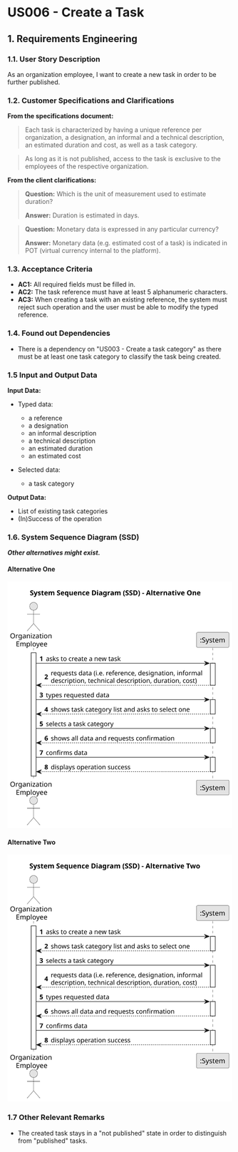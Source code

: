 # US006 - Create a Task 


## 1. Requirements Engineering

### 1.1. User Story Description

As an organization employee, I want to create a new task in order to be further published.

### 1.2. Customer Specifications and Clarifications 

**From the specifications document:**

>	Each task is characterized by having a unique reference per organization, a designation, an informal and a technical description, an estimated duration and cost, as well as a task category. 

>	As long as it is not published, access to the task is exclusive to the employees of the respective organization. 

**From the client clarifications:**

> **Question:** Which is the unit of measurement used to estimate duration?
>
> **Answer:** Duration is estimated in days.

> **Question:** Monetary data is expressed in any particular currency?
>
> **Answer:** Monetary data (e.g. estimated cost of a task) is indicated in POT (virtual currency internal to the platform).

### 1.3. Acceptance Criteria

- **AC1:** All required fields must be filled in.
- **AC2:** The task reference must have at least 5 alphanumeric characters.
- **AC3:** When creating a task with an existing reference, the system must reject such operation and the user must be able to modify the typed reference.

### 1.4. Found out Dependencies

- There is a dependency on "US003 - Create a task category" as there must be at least one task category to classify the task being created.

### 1.5 Input and Output Data

**Input Data:**

- Typed data:
  - a reference
  - a designation 
  - an informal description
  - a technical description
  - an estimated duration
  - an estimated cost
	
- Selected data:
  - a task category 

**Output Data:**

- List of existing task categories
- (In)Success of the operation

### 1.6. System Sequence Diagram (SSD)

**_Other alternatives might exist._**

#### Alternative One

![System Sequence Diagram - Alternative One](svg/us006-system-sequence-diagram-alternative-one.svg)

#### Alternative Two

![System Sequence Diagram - Alternative Two](svg/us006-system-sequence-diagram-alternative-two.svg)

### 1.7 Other Relevant Remarks

- The created task stays in a "not published" state in order to distinguish from "published" tasks.